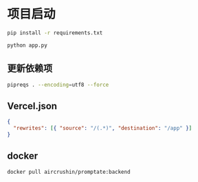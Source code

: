 # 项目启动

```bash
pip install -r requirements.txt

python app.py
```

## 更新依赖项

```bash
pipreqs . --encoding=utf8 --force
```

## Vercel.json

```json
{
  "rewrites": [{ "source": "/(.*)", "destination": "/app" }]
}
```

## docker

```bash
docker pull aircrushin/promptate:backend
```
